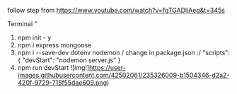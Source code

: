 follow step from https://www.youtube.com/watch?v=fgTGADljAeg&t=345s

Terminal "
1. npm init - y
2. npm i express mongoose
3. npm i --save-dev dotenv nodemon
/  change in package.json :/
 "scripts": {
    "devStart": "nodemon server.js"
 }
4. npm run devStart
![img!]https://user-images.githubusercontent.com/42502061/235326009-b1504346-d2a2-420f-9729-715f55dae609.png)
